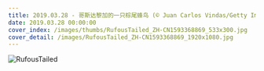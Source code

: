```yaml
---
title: 2019.03.28 - 哥斯达黎加的一只棕尾蜂鸟 (© Juan Carlos Vindas/Getty Images)
date: 2019.03.28 00:00:00
cover_index: /images/thumbs/RufousTailed_ZH-CN1593368869_533x300.jpg
cover_detail: /images/RufousTailed_ZH-CN1593368869_1920x1080.jpg
---
```


![RufousTailed](/images/RufousTailed_ZH-CN1593368869_1920x1080.jpg)
